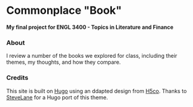 # Commonplace "Book"

**My final project for ENGL 3400 - Topics in Literature and Finance**

### About

I review a number of the books we explored for class, including their themes, my thoughts, and how they compare.

### Credits

This site is built on [Hugo](https://gohugo.io/) using an ddapted design from [H5co](http://freehtml5.co/). Thanks to [SteveLane](https://github.com/SteveLane/) for a Hugo port of this theme.
